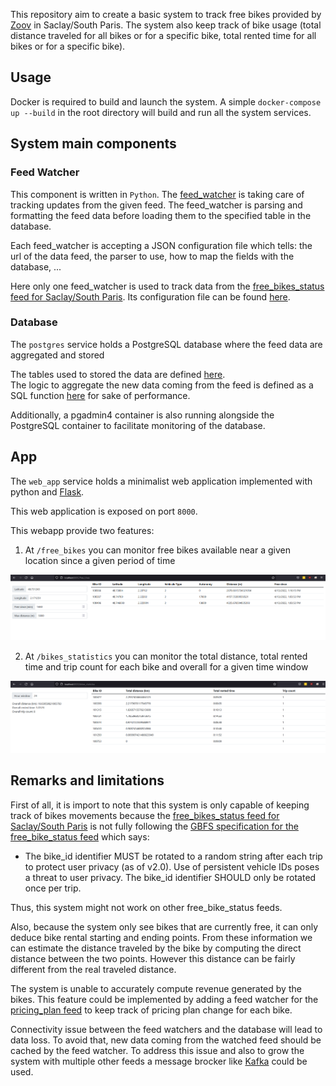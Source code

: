 This repository aim to create a basic system to track free bikes provided by [Zoov](https://www.zoov.eu/) in Saclay/South Paris.
The system also keep track of bike usage (total distance traveled for all bikes or for a specific bike, total rented time for all bikes or for a specific bike).

## Usage

Docker is required to build and launch the system.
A simple `docker-compose up --build` in the root directory will build and run all the system services.

## System main components

### Feed Watcher

This component is written in `Python`.
The [feed_watcher](https://github.com/gaetanlefrioux/zoov_bikes/blob/main/feed_watcher/feed_watcher.py) is taking care of tracking updates from the given feed.
The feed_watcher is parsing and formatting the feed data before loading them to the specified table in the database.

Each feed_watcher is accepting a JSON configuration file which tells: the url of the data feed, the parser to use, how to map the fields with the database, ...

Here only one feed_watcher is used to track data from the [free_bikes_status feed for Saclay/South Paris](https://gateway.prod.zoov.io/gbfs/2.2/saclay/en/free_bike_status.json?key=NGFlMjU3MDUtNDk5My00MTM4LTk1ZjctNmNlNDM1MWQ0NjE1).
Its configuration file can be found [here](https://github.com/gaetanlefrioux/zoov_bikes/blob/main/feed_watcher/configs/free_bike_status_saclay.json).



### Database

The `postgres` service holds a PostgreSQL database where the feed data are aggregated and stored

The tables used to stored the data are defined [here](https://github.com/gaetanlefrioux/zoov_bikes/blob/main/db/sql/create_tables.sql).<br>
The logic to aggregate the new data coming from the feed is defined as a SQL function [here](https://github.com/gaetanlefrioux/zoov_bikes/blob/main/db/sql/func_aggregate_free_bikes.sql) for sake of performance.

Additionally, a pgadmin4 container is also running alongside the PostgreSQL container to facilitate monitoring of the database.

## App

The `web_app` service holds a minimalist web application implemented with python and [Flask](https://flask.palletsprojects.com/).

This web application is exposed on port `8000`.

This webapp provide two features:<br>
1. At `/free_bikes` you can monitor free bikes available near a given location since a given period of time

  ![free bikes screenshot](./assets/free_bikes.png)

2. At `/bikes_statistics` you can monitor the total distance, total rented time and trip count for each bike and overall for a given time window

  ![bikes statistics screenshot](./assets/bike_statistics.png)

## Remarks and limitations

First of all, it is import to note that this system is only capable of keeping track of bikes movements because the  [free_bikes_status feed for Saclay/South Paris](https://gateway.prod.zoov.io/gbfs/2.2/saclay/en/free_bike_status.json?key=NGFlMjU3MDUtNDk5My00MTM4LTk1ZjctNmNlNDM1MWQ0NjE1) is not fully following the [GBFS specification for the free_bike_status feed](https://github.com/NABSA/gbfs/blob/v2.2/gbfs.md#free_bike_statusjson) which says:
- The bike_id identifier MUST be rotated to a random string after each trip to protect user privacy (as of v2.0). Use of persistent vehicle IDs poses a threat to user privacy. The bike_id identifier SHOULD only be rotated once per trip.

Thus, this system might not work on other free_bike_status feeds.


Also, because the system only see bikes that are currently free, it can only deduce bike rental starting and ending points. From these information we can estimate the distance traveled by the bike by computing the direct distance between the two points. However this distance can be fairly different from the real traveled distance.

The system is unable to accurately compute revenue generated by the bikes. This feature could be implemented by adding a feed watcher for the [pricing_plan feed](https://gateway.prod.zoov.io/gbfs/2.2/saclay/en/system_pricing_plans.json?key=NGFlMjU3MDUtNDk5My00MTM4LTk1ZjctNmNlNDM1MWQ0NjE1) to keep track of pricing plan change for each bike.

Connectivity issue between the feed watchers and the database will lead to data loss. To avoid that, new data coming from the watched feed should be cached by the feed watcher. To address this issue and also to grow the system with multiple other feeds a message brocker like [Kafka](https://kafka.apache.org/) could be used.
